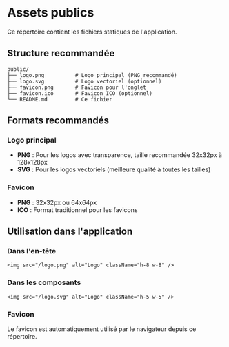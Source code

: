 # Assets publics

Ce répertoire contient les fichiers statiques de l'application.

## Structure recommandée

```
public/
├── logo.png          # Logo principal (PNG recommandé)
├── logo.svg          # Logo vectoriel (optionnel)
├── favicon.png       # Favicon pour l'onglet
├── favicon.ico       # Favicon ICO (optionnel)
└── README.md         # Ce fichier
```

## Formats recommandés

### Logo principal
- **PNG** : Pour les logos avec transparence, taille recommandée 32x32px à 128x128px
- **SVG** : Pour les logos vectoriels (meilleure qualité à toutes les tailles)

### Favicon
- **PNG** : 32x32px ou 64x64px
- **ICO** : Format traditionnel pour les favicons

## Utilisation dans l'application

### Dans l'en-tête
```tsx
<img src="/logo.png" alt="Logo" className="h-8 w-8" />
```

### Dans les composants
```tsx
<img src="/logo.svg" alt="Logo" className="h-5 w-5" />
```

### Favicon
Le favicon est automatiquement utilisé par le navigateur depuis ce répertoire.
